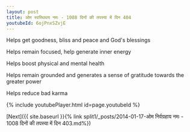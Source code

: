 ```yaml
---
layout: post
title: ओम स्वस्थिथय नमः - 1008 दिनों की तपस्या में दिन 404
youtubeId: 6ojPnxSZvjE
---
```

 
 
Helps get goodness, bliss and peace and God's blessings
 
Helps remain focused, help generate inner energy 
 
Helps boost physical and mental health 
 
Helps remain grounded and generates a sense of gratitude towards the greater power 
 
Helps reduce bad karma
 
 
 
 


{% include youtubePlayer.html id=page.youtubeId %}
 
[Next]({{ site.baseurl }}{% link  split1/_posts/2014-01-17-ओम निर्वग्रहाय नमः - 1008 दिनों की तपस्या में दिन 403.md%})
 

